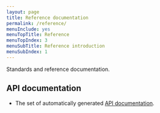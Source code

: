 ```yaml
---
layout: page
title: Reference documentation
permalink: /reference/
menuInclude: yes
menuTopTitle: Reference
menuTopIndex: 3
menuSubTitle: Reference introduction
menuSubIndex: 1
---
```


Standards and reference documentation.

## API documentation

- The set of automatically generated [API documentation](/reference/api/).
